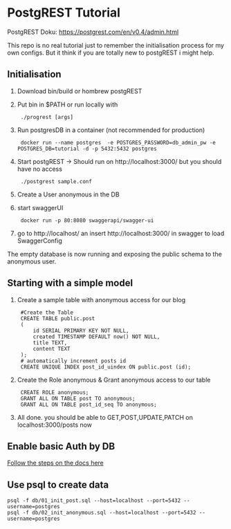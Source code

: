 # PostgREST Tutorial
PostgREST Doku:
	https://postgrest.com/en/v0.4/admin.html

This repo is no real tutorial just to remember the initialisation process for my own configs.
But it think if you are totally new to postgREST i might help.

## Initialisation
1. Download bin/build or hombrew postgREST
2. Put bin in $PATH or run locally with 

        ./progrest [args]
3. Run postgresDB in a container (not recommended for production)

        docker run --name postgres  -e POSTGRES_PASSWORD=db_admin_pw -e POSTGRES_DB=tutorial -d -p 5432:5432 postgres

4. Start postgREST -> Should run on http://localhost:3000/ but you should have no access
        
        ./postgrest sample.conf

5. Create a User anonymous in the DB
6. start swaggerUI
     
        docker run -p 80:8080 swaggerapi/swagger-ui

7. go to http://localhost/ an insert http://localhost:3000/ in swagger to load SwaggerConfig

The empty database is now running and exposing the public schema to the anonymous user.

## Starting with a simple model

1. Create a sample table with anonymous access for our blog
        
        #Create the Table
        CREATE TABLE public.post
        (   
            id SERIAL PRIMARY KEY NOT NULL,
            created TIMESTAMP DEFAULT now() NOT NULL,
            title TEXT,
            content TEXT
        );
        # automatically increment posts id
        CREATE UNIQUE INDEX post_id_uindex ON public.post (id);
        
2. Create the Role anonymous &  Grant anonymous access to our table
    
        CREATE ROLE anonymous;
        GRANT ALL ON TABLE post TO anonymous;
        GRANT ALL ON TABLE post_id_seq TO anonymous;

4. All done. you should be able to GET,POST,UPDATE,PATCH on localhost:3000/posts now
    
## Enable basic Auth by DB
[Follow the steps on the docs here](https://postgrest.com/en/v0.4/auth.html#sql-user-management)

## Use psql to create data

    psql -f db/01_init_post.sql --host=localhost --port=5432 --username=postgres 
    psql -f db/02_init_anonymous.sql --host=localhost --port=5432 --username=postgres 
